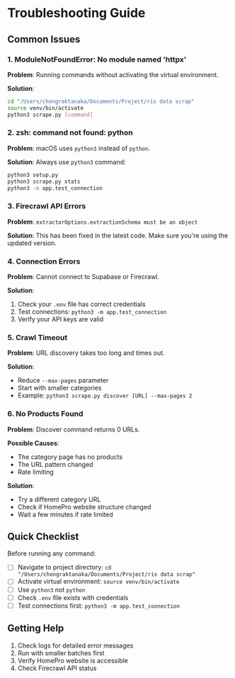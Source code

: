 # Troubleshooting Guide

## Common Issues

### 1. ModuleNotFoundError: No module named 'httpx'

**Problem**: Running commands without activating the virtual environment.

**Solution**:
```bash
cd "/Users/chongraktanaka/Documents/Project/ris data scrap"
source venv/bin/activate
python3 scrape.py [command]
```

### 2. zsh: command not found: python

**Problem**: macOS uses `python3` instead of `python`.

**Solution**: Always use `python3` command:
```bash
python3 setup.py
python3 scrape.py stats
python3 -m app.test_connection
```

### 3. Firecrawl API Errors

**Problem**: `extractorOptions.extractionSchema must be an object`

**Solution**: This has been fixed in the latest code. Make sure you're using the updated version.

### 4. Connection Errors

**Problem**: Cannot connect to Supabase or Firecrawl.

**Solution**:
1. Check your `.env` file has correct credentials
2. Test connections: `python3 -m app.test_connection`
3. Verify your API keys are valid

### 5. Crawl Timeout

**Problem**: URL discovery takes too long and times out.

**Solution**:
- Reduce `--max-pages` parameter
- Start with smaller categories
- Example: `python3 scrape.py discover [URL] --max-pages 2`

### 6. No Products Found

**Problem**: Discover command returns 0 URLs.

**Possible Causes**:
- The category page has no products
- The URL pattern changed
- Rate limiting

**Solution**:
- Try a different category URL
- Check if HomePro website structure changed
- Wait a few minutes if rate limited

## Quick Checklist

Before running any command:
- [ ] Navigate to project directory: `cd "/Users/chongraktanaka/Documents/Project/ris data scrap"`
- [ ] Activate virtual environment: `source venv/bin/activate`
- [ ] Use `python3` not `python`
- [ ] Check `.env` file exists with credentials
- [ ] Test connections first: `python3 -m app.test_connection`

## Getting Help

1. Check logs for detailed error messages
2. Run with smaller batches first
3. Verify HomePro website is accessible
4. Check Firecrawl API status